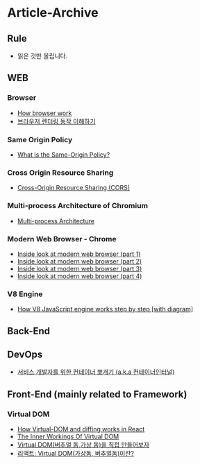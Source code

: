 # Article-Archive

## Rule
* 읽은 것만 올립니다.

## WEB

### Browser
* [How browser work](https://web.dev/howbrowserswork/)
* [브라우저 렌더링 동작 이해하기](https://medium.com/@jihyerish/%EB%B8%8C%EB%9D%BC%EC%9A%B0%EC%A0%80-%EB%A0%8C%EB%8D%94%EB%A7%81-%EB%8F%99%EC%9E%91-%EC%9D%B4%ED%95%B4%ED%95%98%EA%B8%B0-4245c2f0a606)

### Same Origin Policy
* [What is the Same-Origin Policy?](https://medium.com/shiftleft-blog/what-is-the-same-origin-policy-f5e365adad7e)

### Cross Origin Resource Sharing
* [Cross-Origin Resource Sharing (CORS)](https://developer.mozilla.org/en-US/docs/Web/HTTP/CORS)

### Multi-process Architecture of Chromium
* [Multi-process Architecture](https://www.chromium.org/developers/design-documents/multi-process-architecture/)

### Modern Web Browser - Chrome
* [Inside look at modern web browser (part 1)](https://developer.chrome.com/blog/inside-browser-part1/)
* [Inside look at modern web browser (part 2)](https://developer.chrome.com/blog/inside-browser-part2/)
* [Inside look at modern web browser (part 3)](https://developer.chrome.com/blog/inside-browser-part3/)
* [Inside look at modern web browser (part 4)](https://developer.chrome.com/blog/inside-browser-part4/)

### V8 Engine
* [How V8 JavaScript engine works step by step [with diagram]](https://cabulous.medium.com/how-v8-javascript-engine-works-5393832d80a7)

## Back-End

## DevOps
* [서비스 개발자를 위한 컨테이너 뽀개기 (a.k.a 컨테이너인터널)](https://tech.kakaoenterprise.com/150)

## Front-End (mainly related to Framework)

### Virtual DOM
* [How Virtual-DOM and diffing works in React](https://medium.com/@gethylgeorge/how-virtual-dom-and-diffing-works-in-react-6fc805f9f84e)
* [The Inner Workings Of Virtual DOM](https://rajaraodv.medium.com/the-inner-workings-of-virtual-dom-666ee7ad47cf)
* [Virtual DOM(버추얼 돔,가상 돔)을 직접 만들어보자](https://medium.com/@enro2414-40667/virtual-dom-%EB%B2%84%EC%B6%94%EC%96%BC-%EB%8F%94-%EA%B0%80%EC%83%81-%EB%8F%94-%EC%9D%84-%EC%A7%81%EC%A0%91-%EB%A7%8C%EB%93%A4%EC%96%B4%EB%B3%B4%EC%9E%90-1c44606ea9b1)
* [리액트: Virtual DOM(가상돔, 버추얼돔)이란?](https://dj-min43.medium.com/%EB%A6%AC%EC%95%A1%ED%8A%B8-virtual-dom-%EA%B0%80%EC%83%81%EB%8F%94-%EB%B2%84%EC%B6%94%EC%96%BC%EB%8F%94-%EC%9D%B4%EB%9E%80-359c28112048)

